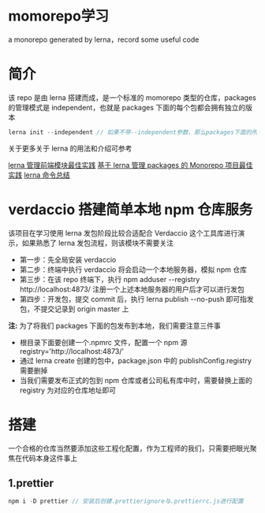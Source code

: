 # momorepo学习

a monorepo generated by lerna，record some useful code

# 简介

该 repo 是由 lerna 搭建而成，是一个标准的 momorepo 类型的仓库，packages 的管理模式是 independent，也就是 packages 下面的每个包都会拥有独立的版本

```javascript
lerna init --independent // 如果不带--independent参数，那么packages下面的所有包都会共享一个版本，任何一个包中发生了改变，其他的所有包都会发版，因为他们要共享一个版本，感觉这样的话丢失了实用lerna的本意
```

关于更多关于 lerna 的用法和介绍可参考

[lerna 管理前端模块最佳实践](https://juejin.cn/post/6844903568751722509)
[基于 lerna 管理 packages 的 Monorepo 项目最佳实践](https://juejin.cn/post/6844903911095025678)
[lerna 命令总结](https://juejin.cn/post/7033673456751214600#heading-2)

# verdaccio 搭建简单本地 npm 仓库服务

该项目在学习使用 lerna 发包阶段比较合适配合 Verdaccio 这个工具库进行演示，如果熟悉了 lerna 发包流程，则该模块不需要关注

- 第一步：先全局安装 verdaccio
- 第二步：终端中执行 verdaccio 将会启动一个本地服务器，模拟 npm 仓库
- 第三步：在该 repo 终端下，执行 npm adduser --registry http://localhost:4873/ 注册一个上述本地服务器的用户后才可以进行发包
- 第四步：开发包，提交 commit 后，执行 lerna publish --no-push 即可指发包，不提交记录到 origin master 上

**注:** 为了将我们 packages 下面的包发布到本地，我们需要注意三件事

- 根目录下面要创建一个.npmrc 文件，配置一个 npm 源 registry='http://localhost:4873/'
- 通过 lerna create 创建的包中，package.json 中的 publishConfig.registry 需要删掉
- 当我们需要发布正式的包到 npm 仓库或者公司私有库中时，需要替换上面的 registry 为对应的仓库地址即可

# 搭建

一个合格的仓库当然要添加这些工程化配置，作为工程师的我们，只需要把眼光聚焦在代码本身这件事上

## 1.prettier

```javascript
npm i -D prettier // 安装后创建.prettierignore与.prettierrc.js进行配置
```
